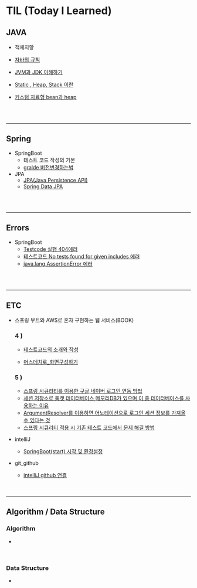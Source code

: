 # TIL  (Today I Learned)

## JAVA 
- 객체지향
- [자바의 규칙](https://github.com/kkssbbb/TIL/blob/main/JAVA/%EC%9E%90%EB%B0%94%EC%9D%98%20%EA%B7%9C%EC%B9%99.md)

- [JVM과 JDK 이해하기](https://github.com/kkssbbb/TIL/blob/main/JAVA/JVM%EA%B3%BC%20JDK%20%EC%9D%B4%ED%95%B4%ED%95%98%EA%B8%B0.md)
- [Static , Heap, Stack 이란](https://github.com/kkssbbb/TIL/blob/main/JAVA/Static%20%2C%20Heap%2C%20Stack%20%EC%9D%B4%EB%9E%80.md)

- [커스텀 자료형 bean과 heap]()
     
<br>
<br>

---------------
## Spring
- SpringBoot
   - 테스트 코드 작성의 기본
   - [gralde 버전변경하는법](https://github.com/KINGsBARE/TIL/blob/main/Spring/gradle%20%EB%B2%84%EC%A0%84%20%EB%B3%80%EA%B2%BD%ED%95%98%EB%8A%94%20%EB%B2%95.md)
- JPA
   - [JPA(Java Persistence API)](https://github.com/kkssbbb/TIL/blob/main/JAVA/JPA/JPA(Java%20Persistence%20API).md)
   - [Spring Data JPA](https://github.com/kkssbbb/TIL/blob/main/JAVA/JPA/Spring%20Data%20JPA.md)

<br>
<br>

---------------
## Errors
- SpringBoot
  - [Testcode 실행 404에러](https://github.com/KINGsBARE/TIL/blob/main/Errors/Testcode%20%EC%8B%A4%ED%96%89%20404%EC%97%90%EB%9F%AC.md)
  - [테스트코드 No tests found for given includes 에러](https://github.com/kkssbbb/TIL/blob/main/Errors/%ED%85%8C%EC%8A%A4%ED%8A%B8%EC%BD%94%EB%93%9C%20No%20tests%20found%20for%20given%20includes.md)
   - [java.lang.AssertionError 에러](https://github.com/kkssbbb/TIL/blob/main/Errors/java.lang.AssertionError%20%EC%97%90%EB%9F%AC.md)

<br>
<br>

---------------
## ETC
* 스프링 부트와 AWS로 혼자 구현하는 웹 서비스(BOOK)
   <br>
   ### 4 ) 
   + [테스트코드의 소개와 작성](https://github.com/KINGsBARE/TIL/blob/main/ETC/%ED%85%8C%EC%8A%A4%ED%8A%B8%EC%BD%94%EB%93%9C%EC%9D%98%20%EC%86%8C%EA%B0%9C%EC%99%80%20%EC%9E%91%EC%84%B1.md)
   
   + [머스테치로_화면구성하기](https://github.com/kkssbbb/TIL/blob/main/ETC/%EB%A8%B8%EC%8A%A4%ED%85%8C%EC%B9%98%EB%A1%9C_%ED%99%94%EB%A9%B4%EA%B5%AC%EC%84%B1%ED%95%98%EA%B8%B0.md)
   
    ### 5 )
   + [스프링 시큐리티를 이용한 구글,네이버 로그인 연동 방법](https://github.com/kkssbbb/TIL/blob/main/ETC/%EC%8A%A4%ED%94%84%EB%A7%81%EC%8B%9C%ED%81%90%EB%A6%AC%ED%8B%B0%EB%A5%BC%20%EC%9D%B4%EC%9A%A9%ED%95%9C%20%EA%B5%AC%EA%B8%80%2C%EB%84%A4%EC%9D%B4%EB%B2%84%20%EB%A1%9C%EA%B7%B8%EC%9D%B8%20%EC%97%B0%EB%8F%99%20%EB%B0%A9%EB%B2%95.md)
   + [세션 저장소로 톰캣,데이터베이스,메모리DB가 있으며 이 중 데이터베이스를 사용하는 이유](https://github.com/kkssbbb/TIL/blob/main/ETC/%EC%84%B8%EC%85%98%20%EC%A0%80%EC%9E%A5%EC%86%8C%EB%A1%9C%20%ED%86%B0%EC%BA%A3%2C%EB%8D%B0%EC%9D%B4%ED%84%B0%EB%B2%A0%EC%9D%B4%EC%8A%A4%2C%EB%A9%94%EB%AA%A8%EB%A6%ACDB%EA%B0%80%20%EC%9E%88%EC%9C%BC%EB%A9%B0%20%EC%9D%B4%20%EC%A4%91%20%EB%8D%B0%EC%9D%B4%ED%84%B0%EB%B2%A0%EC%9D%B4%EC%8A%A4%EB%A5%BC%20%EC%82%AC%EC%9A%A9%ED%95%98%EB%8A%94%20%EC%9D%B4%EC%9C%A0.md)
   + [ArgumentResolver를 이용하면 어노테이션으로 로그인 세션 정보를 가져올 수 있다는 것](https://github.com/kkssbbb/TIL/blob/main/ETC/ArgumentResolver%EB%A5%BC%20%EC%9D%B4%EC%9A%A9%ED%95%98%EB%A9%B4%20%EC%96%B4%EB%85%B8%ED%85%8C%EC%9D%B4%EC%85%98%EC%9C%BC%EB%A1%9C%20%EB%A1%9C%EA%B7%B8%EC%9D%B8%20%EC%84%B8%EC%85%98%20%EC%A0%95%EB%B3%B4%EB%A5%BC%20%EA%B0%80%EC%A0%B8%EC%98%AC%20%EC%88%98%20%EC%9E%88%EB%8B%A4%EB%8A%94%20%EA%B2%83.md)
   + [스프링 시큐리티 적용 시 기존 테스트 코드에서 문제 해결 방법](https://github.com/kkssbbb/TIL/blob/main/ETC/%EC%8A%A4%ED%94%84%EB%A7%81%20%EC%8B%9C%ED%81%90%EB%A6%AC%ED%8B%B0%20%EC%A0%81%EC%9A%A9%20%EC%8B%9C%20%EA%B8%B0%EC%A1%B4%20%ED%85%8C%EC%8A%A4%ED%8A%B8%20%EC%BD%94%EB%93%9C%EC%97%90%EC%84%9C%20%EB%AC%B8%EC%A0%9C%20%ED%95%B4%EA%B2%B0%20%EB%B0%A9%EB%B2%95.md)
     
- intelliJ
    - [SpringBoot(start) 시작 및 환경설정](https://github.com/KINGsBARE/TIL/blob/main/ETC/SpringBoot(start)%20%EC%8B%9C%EC%9E%91%20%EB%B0%8F%20%ED%99%98%EA%B2%BD%EC%84%A4%EC%A0%95.md)
 - git_github
     - [intelliJ github 연결](https://github.com/KINGsBARE/TIL/blob/main/ETC/intelliJ%20github%20%EC%97%B0%EA%B2%B0.md)

     <br>
     <br>

---------------

## Algorithm / Data Structure
 ### Algorithm
  -
 <br>
 
 ### Data Structure
 -
